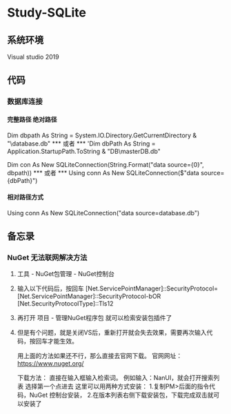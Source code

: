 # Study-SQLite
## 系统环境
   Visual studio 2019
   
   
## 代码
### 数据库连接
#### 完整路径 绝对路径
Dim dbpath As String = System.IO.Directory.GetCurrentDirectory & "\database.db"
*** 或者 ***
'Dim dbPath As String = Application.StartupPath.ToString & "DB\masterDB.db"

Dim con As New SQLiteConnection(String.Format("data source={0}", dbpath)) 
*** 或者 ***
Using conn As New SQLiteConnection($"data source={dbPath}")

#### 相对路径方式
Using conn As New SQLiteConnection("data source=database.db")  
   
   
## 备忘录
### NuGet 无法联网解决方法

 1. 工具 - NuGet包管理 - NuGet控制台

 2. 输入以下代码后，按回车
   [Net.ServicePointManager]::SecurityProtocol=[Net.ServicePointManager]::SecurityProtocol-bOR [Net.SecurityProtocolType]::Tls12

 3. 再打开 项目 - 管理NuGet程序包 就可以检索安装包插件了

 4. 但是有个问题，就是关闭VS后，重新打开就会失去效果，需要再次输入代码，按回车才能生效。

	用上面的方法如果还不行，那么直接去官网下载。
	官网网址：https://www.nuget.org/

	下载方法：
		直接在输入框输入检索词。
		例如输入：NanUI，就会打开搜索列表
		选择第一个点进去
		这里可以用两种方式安装：
			1.复制PM>后面的指令代码，NuGet 控制台安装，
			2.在版本列表右侧下载安装包，下载完成双击就可以安装了
